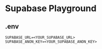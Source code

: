 # Supabase Playground

## .env

```dotenv
SUPABASE_URL=<YOUR_SUPABASE_URL>
SUPABASE_ANON_KEY=<YOUR_SUPABASE_ANON_KEY>
```
